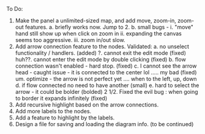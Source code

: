 To Do:

1. Make the panel a unlimited-sized map, and add move, zoom-in, zoom-out features.
   a. briefly works now. Jump to 2.
   b. small bugs - 
       i. "move" hand still show up when click on zoom in
       ii. expanding the canvas seems too aggressive.
       iii. zoom in/out slow.
2. Add arrow connection feature to the nodes. Validated:
   a. no unselect functionality / handlers. (added)
        ?. cannot exit the edit mode (fixed)
           huh??. cannot enter the edit mode by double clicking  (fixed)
   b. flow connection wasn't enabled - hard stop. (fixed) 
   c. I cannot see the arrow head - caught issue - it is connected to the center lol ..... my bad (fixed)
       um. optimize - the arrow is not perfect yet .... when to the left, up, down 
   d. if flow connected no need to have another (small)
   e. hard to select the arrow - it could be bolder (bolded)
2 1/2. Fixed the evil bug : when going to border it expands infinitely  (fixed)
3. Add recursive highlight based on the arrow connections.
4. Add more labels to the nodes.
5. Add a feature to highlight by the labels.
6. Design a file for saving and loading the diagram info.
(to be continued)